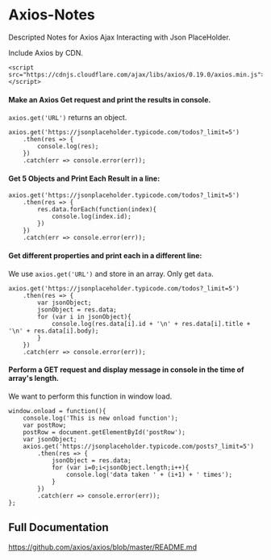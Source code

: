 # Axios-Notes
Descripted Notes for Axios Ajax Interacting with Json PlaceHolder.

Include Axios by CDN.
```
<script src="https://cdnjs.cloudflare.com/ajax/libs/axios/0.19.0/axios.min.js"></script>
```

#### Make an Axios Get request and print the results in console.
`axios.get('URL')` returns an object.
```
axios.get('https://jsonplaceholder.typicode.com/todos?_limit=5')
    .then(res => {
        console.log(res);
    })
    .catch(err => console.error(err));
```

#### Get 5 Objects and Print Each Result in a line:
```
axios.get('https://jsonplaceholder.typicode.com/todos?_limit=5')
    .then(res => {
        res.data.forEach(function(index){
            console.log(index.id);
        })
    })
    .catch(err => console.error(err));
```

#### Get different properties and print each in a different line:
We use `axios.get('URL')` and store in an array. Only get `data`.
```
axios.get('https://jsonplaceholder.typicode.com/todos?_limit=5')
    .then(res => {
        var jsonObject;
        jsonObject = res.data;
        for (var i in jsonObject){
            console.log(res.data[i].id + '\n' + res.data[i].title + '\n' + res.data[i].body);
        }
    })
    .catch(err => console.error(err));
```

#### Perform a GET request and display message in console in the time of array's length.
We want to perform this function in window load.
```
window.onload = function(){
    console.log('This is new onload function');
    var postRow;
    postRow = document.getElementById('postRow');
    var jsonObject;
    axios.get('https://jsonplaceholder.typicode.com/posts?_limit=5')
        .then(res => {
            jsonObject = res.data;
            for (var i=0;i<jsonObject.length;i++){
                console.log('data taken ' + (i+1) + ' times');
            }
        })
        .catch(err => console.error(err));
};
```

## Full Documentation
https://github.com/axios/axios/blob/master/README.md
